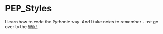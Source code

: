# PEP_Styles

I learn how to code the Pythonic way. And I take notes to remember. 
Just go over to the [Wiki!](https://github.com/darthbhyrava/PEP_Styles/wiki)
